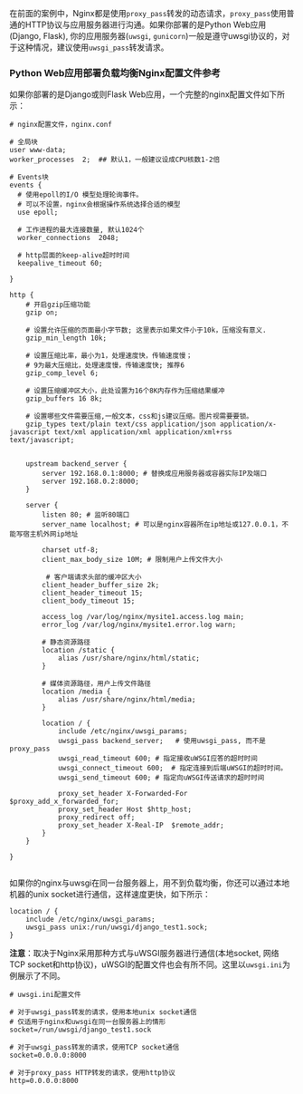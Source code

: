 

在前面的案例中，Nginx都是使用`proxy_pass`​转发的动态请求，`proxy_pass`​使用普通的HTTP协议与应用服务器进行沟通。如果你部署的是Python Web应用(Django, Flask), 你的应用服务器(`uwsgi`​, `gunicorn`​)一般是遵守uwsgi协议的，对于这种情况，建议使用`uwsgi_pass`​转发请求。

### Python Web应用部署负载均衡Nginx配置文件参考

如果你部署的是Django或则Flask Web应用，一个完整的nginx配置文件如下所示：

```nginx
# nginx配置文件，nginx.conf

# 全局块
user www-data;
worker_processes  2;  ## 默认1，一般建议设成CPU核数1-2倍

# Events块
events {
  # 使用epoll的I/O 模型处理轮询事件。
  # 可以不设置，nginx会根据操作系统选择合适的模型
  use epoll;
  
  # 工作进程的最大连接数量, 默认1024个
  worker_connections  2048;
  
  # http层面的keep-alive超时时间
  keepalive_timeout 60;
  
}

http {  
    # 开启gzip压缩功能
    gzip on;
  
    # 设置允许压缩的页面最小字节数; 这里表示如果文件小于10k，压缩没有意义.
    gzip_min_length 10k; 
  
    # 设置压缩比率，最小为1，处理速度快，传输速度慢；
    # 9为最大压缩比，处理速度慢，传输速度快; 推荐6
    gzip_comp_level 6; 
  
    # 设置压缩缓冲区大小，此处设置为16个8K内存作为压缩结果缓冲
    gzip_buffers 16 8k; 
  
    # 设置哪些文件需要压缩,一般文本，css和js建议压缩。图片视需要要锁。
    gzip_types text/plain text/css application/json application/x-javascript text/xml application/xml application/xml+rss text/javascript; 
  
  
    upstream backend_server {
        server 192.168.0.1:8000; # 替换成应用服务器或容器实际IP及端口
        server 192.168.0.2:8000;
    }

    server {
        listen 80; # 监听80端口
        server_name localhost; # 可以是nginx容器所在ip地址或127.0.0.1，不能写宿主机外网ip地址

        charset utf-8;
        client_max_body_size 10M; # 限制用户上传文件大小
    
         # 客户端请求头部的缓冲区大小
        client_header_buffer_size 2k;
        client_header_timeout 15;
        client_body_timeout 15;
  
        access_log /var/log/nginx/mysite1.access.log main;
        error_log /var/log/nginx/mysite1.error.log warn;
    
        # 静态资源路径
        location /static {
            alias /usr/share/nginx/html/static; 
        }
    
        # 媒体资源路径，用户上传文件路径
        location /media {
            alias /usr/share/nginx/html/media;
        }

        location / {   
            include /etc/nginx/uwsgi_params;
            uwsgi_pass backend_server;   # 使用uwsgi_pass, 而不是proxy_pass
            uwsgi_read_timeout 600; # 指定接收uWSGI应答的超时时间
            uwsgi_connect_timeout 600;  # 指定连接到后端uWSGI的超时时间。
            uwsgi_send_timeout 600; # 指定向uWSGI传送请求的超时时间

            proxy_set_header X-Forwarded-For $proxy_add_x_forwarded_for;
            proxy_set_header Host $http_host;
            proxy_redirect off;
            proxy_set_header X-Real-IP  $remote_addr;
        }
    }
  
} 


```

如果你的nginx与uwsgi在同一台服务器上，用不到负载均衡，你还可以通过本地机器的unix socket进行通信，这样速度更快，如下所示：

```highlight
location / {   
    include /etc/nginx/uwsgi_params;
    uwsgi_pass unix:/run/uwsgi/django_test1.sock;
}
```

**注意**：取决于Nginx采用那种方式与uWSGI服务器进行通信(本地socket, 网络TCP socket和http协议)，uWSGI的配置文件也会有所不同。这里以`uwsgi.ini`​为例展示了不同。

```highlight
# uwsgi.ini配置文件

# 对于uwsgi_pass转发的请求，使用本地unix socket通信
# 仅适用于nginx和uwsgi在同一台服务器上的情形
socket=/run/uwsgi/django_test1.sock

# 对于uwsgi_pass转发的请求，使用TCP socket通信
socket=0.0.0.0:8000

# 对于proxy_pass HTTP转发的请求，使用http协议
http=0.0.0.0:8000
```

‍
